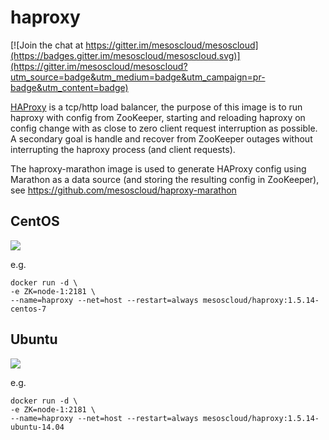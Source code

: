 # haproxy

[![Join the chat at https://gitter.im/mesoscloud/mesoscloud](https://badges.gitter.im/mesoscloud/mesoscloud.svg)](https://gitter.im/mesoscloud/mesoscloud?utm_source=badge&utm_medium=badge&utm_campaign=pr-badge&utm_content=badge)

[HAProxy](http://www.haproxy.org/) is a tcp/http load balancer, the purpose of this image is to run haproxy with config from ZooKeeper, starting and reloading haproxy on config change with as close to zero client request interruption as possible.  A secondary goal is handle and recover from ZooKeeper outages without interrupting the haproxy process (and client requests).

The haproxy-marathon image is used to generate HAProxy config using Marathon as a data source (and storing the resulting config in ZooKeeper), see https://github.com/mesoscloud/haproxy-marathon

## CentOS

[![](https://badge.imagelayers.io/mesoscloud/haproxy:1.5.14-centos-7.svg)](https://imagelayers.io/?images=mesoscloud/haproxy:1.5.14-centos-7)

e.g.

```
docker run -d \
-e ZK=node-1:2181 \
--name=haproxy --net=host --restart=always mesoscloud/haproxy:1.5.14-centos-7
```

## Ubuntu

[![](https://badge.imagelayers.io/mesoscloud/haproxy:1.5.14-ubuntu-14.04.svg)](https://imagelayers.io/?images=mesoscloud/haproxy:1.5.14-ubuntu-14.04)

e.g.

```
docker run -d \
-e ZK=node-1:2181 \
--name=haproxy --net=host --restart=always mesoscloud/haproxy:1.5.14-ubuntu-14.04
```
